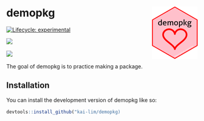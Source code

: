 
<!-- README.md is generated from README.Rmd. Please edit that file -->

# demopkg <img src="man/figures/logo.png" align="right" height="139" />

<!-- badges: start -->

[![Lifecycle:
experimental](https://img.shields.io/badge/lifecycle-experimental-orange.svg)](https://lifecycle.r-lib.org/articles/stages.html#experimental)

[![](https://img.shields.io/badge/doi-10.1098/rspb.2004.2824-firebrick.svg)](https://doi.org/10.1098/rspb.2004.2824)

[![](https://img.shields.io/badge/ORCiD-0000--0001--5709--4966-dodgerblue.svg)](https://orcid.org/0000-0001-5709-4966)
<!-- badges: end -->

The goal of demopkg is to practice making a package.

## Installation

You can install the development version of demopkg like so:

``` r
devtools::install_github("kai-lim/demopkg)
```
